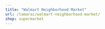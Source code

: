 ```yaml
---
title: "Walmart Neighborhood Market"
url: /tamarac/walmart-neighborhood-market/
shop: supermarket
---
```

